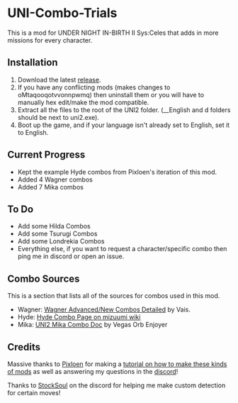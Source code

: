# UNI-Combo-Trials
This is a mod for UNDER NIGHT IN-BIRTH II Sys:Celes that adds in more missions for every character.

## Installation
1. Download the latest [release](https://github.com/Yuberz/UNI-Combo-Trials/releases).
2. If you have any conflicting mods (makes changes to oMtaqooqotvvonnpwmq) then uninstall them or you will have to manually hex edit/make the mod compatible.
3. Extract all the files to the root of the UNI2 folder. (__English and d folders should be next to uni2.exe).
4. Boot up the game, and if your language isn't already set to English, set it to English.

## Current Progress
- Kept the example Hyde combos from Pixloen's iteration of this mod.
- Added 4 Wagner combos
- Added 7 Mika combos

## To Do
- Add some Hilda Combos
- Add some Tsurugi Combos
- Add some Londrekia Combos
- Everything else, if you want to request a character/specific combo then ping me in discord or open an issue.

## Combo Sources
This is a section that lists all of the sources for combos used in this mod.
- Wagner: [Wagner Advanced/New Combos Detailed](https://docs.google.com/spreadsheets/d/1mLtjPVEFCC5HSPANTUXbnChpNhzEkSmp2nOIcf_F7AQ/edit?usp=sharing) by Vais.
- Hyde: [Hyde Combo Page on mizuumi wiki](https://wiki.gbl.gg/w/Under_Night_In-Birth/UNI2/Hyde/Combos)
- Mika: [UNI2 Mika Combo Doc](https://docs.google.com/document/d/10oDhL7BlbmNopmQqsV9xGptSMFbw7bC4USfPQikPV90/edit?usp=sharing) by Vegas Orb Enjoyer

## Credits
Massive thanks to [Pixloen](https://x.com/pixloen) for making a [tutorial on how to make these kinds of mods](https://wiki.gbl.gg/w/User:Pixloen/FPANModding/Custom_Mission_Mode_Combos) as well as answering my questions in the [discord](https://discord.gg/ByBaWc2JaC)!

Thanks to [StockSoul](https://x.com/StockSoul) on the discord for helping me make custom detection for certain moves!
